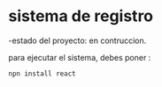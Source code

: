 <h1>sistema de registro</h1>

-estado del proyecto: en contruccion.

para ejecutar el sistema, debes poner :

```npn install react```
